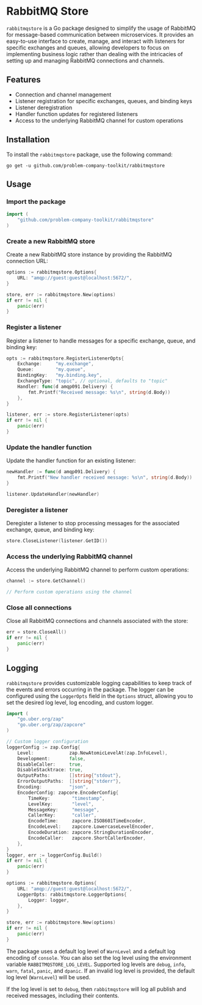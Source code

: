 # RabbitMQ Store

`rabbitmqstore` is a Go package designed to simplify the usage of RabbitMQ for message-based communication between microservices. It provides an easy-to-use interface to create, manage, and interact with listeners for specific exchanges and queues, allowing developers to focus on implementing business logic rather than dealing with the intricacies of setting up and managing RabbitMQ connections and channels.

## Features

- Connection and channel management
- Listener registration for specific exchanges, queues, and binding keys
- Listener deregistration
- Handler function updates for registered listeners
- Access to the underlying RabbitMQ channel for custom operations

## Installation

To install the `rabbitmqstore` package, use the following command:

```
go get -u github.com/problem-company-toolkit/rabbitmqstore
```

## Usage

### Import the package

```go
import (
	"github.com/problem-company-toolkit/rabbitmqstore"
)
```

### Create a new RabbitMQ store

Create a new RabbitMQ store instance by providing the RabbitMQ connection URL:

```go
options := rabbitmqstore.Options{
	URL: "amqp://guest:guest@localhost:5672/",
}

store, err := rabbitmqstore.New(options)
if err != nil {
	panic(err)
}
```

### Register a listener

Register a listener to handle messages for a specific exchange, queue, and binding key:

```go
opts := rabbitmqstore.RegisterListenerOpts{
	Exchange:     "my.exchange",
	Queue:        "my.queue",
	BindingKey:   "my.binding.key",
	ExchangeType: "topic", // optional, defaults to "topic"
	Handler: func(d amqp091.Delivery) {
		fmt.Printf("Received message: %s\n", string(d.Body))
	},
}

listener, err := store.RegisterListener(opts)
if err != nil {
	panic(err)
}
```

### Update the handler function

Update the handler function for an existing listener:

```go
newHandler := func(d amqp091.Delivery) {
	fmt.Printf("New handler received message: %s\n", string(d.Body))
}

listener.UpdateHandler(newHandler)
```

### Deregister a listener

Deregister a listener to stop processing messages for the associated exchange, queue, and binding key:

```go
store.CloseListener(listener.GetID())
```

### Access the underlying RabbitMQ channel

Access the underlying RabbitMQ channel to perform custom operations:

```go
channel := store.GetChannel()

// Perform custom operations using the channel
```

### Close all connections

Close all RabbitMQ connections and channels associated with the store:

```go
err = store.CloseAll()
if err != nil {
	panic(err)
}
```

## Logging

`rabbitmqstore` provides customizable logging capabilities to keep track of the events and errors occurring in the package. The logger can be configured using the `LoggerOpts` field in the `Options` struct, allowing you to set the desired log level, log encoding, and custom logger.

```go
import (
	"go.uber.org/zap"
	"go.uber.org/zap/zapcore"
)

// Custom logger configuration
loggerConfig := zap.Config{
	Level:             zap.NewAtomicLevelAt(zap.InfoLevel),
	Development:       false,
	DisableCaller:     true,
	DisableStacktrace: true,
	OutputPaths:       []string{"stdout"},
	ErrorOutputPaths:  []string{"stderr"},
	Encoding:          "json",
	EncoderConfig: zapcore.EncoderConfig{
		TimeKey:        "timestamp",
		LevelKey:       "level",
		MessageKey:     "message",
		CallerKey:      "caller",
		EncodeTime:     zapcore.ISO8601TimeEncoder,
		EncodeLevel:    zapcore.LowercaseLevelEncoder,
		EncodeDuration: zapcore.StringDurationEncoder,
		EncodeCaller:   zapcore.ShortCallerEncoder,
	},
}
logger, err := loggerConfig.Build()
if err != nil {
	panic(err)
}

options := rabbitmqstore.Options{
	URL: "amqp://guest:guest@localhost:5672/",
	LoggerOpts: rabbitmqstore.LoggerOptions{
		Logger: logger,
	},
}

store, err := rabbitmqstore.New(options)
if err != nil {
	panic(err)
}
```

The package uses a default log level of `WarnLevel` and a default log encoding of `console`. You can also set the log level using the environment variable `RABBITMQSTORE_LOG_LEVEL`. Supported log levels are `debug`, `info`, `warn`, `fatal`, `panic`, and `dpanic`. If an invalid log level is provided, the default log level (`WarnLevel`) will be used.

If the log level is set to `debug`, then `rabbitmqstore` will log all publish and received messages, including their contents.